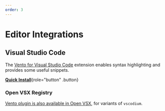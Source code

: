 ```yaml
---
order: 3
---
```


# Editor Integrations

## Visual Studio Code

The
[Vento for Visual Studio Code](https://marketplace.visualstudio.com/items?itemName=oscarotero.vento-syntax)
extension enables syntax highlighting and provides some useful snippets.

[**Quick Install**](vscode:extension/oscarotero.vento-syntax){role="button" .button}

### Open VSX Registry

[Vento plugin is also available in Open VSX](https://open-vsx.org/extension/oscarotero/vento-syntax), for variants of `vscodium`.
